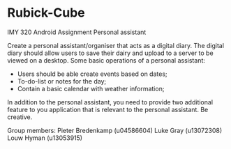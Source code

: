 # Rubick-Cube

IMY 320
Android Assignment
Personal assistant

Create a personal assistant/organiser that acts as a digital diary. The digital diary should allow users to save their dairy and upload to a server to be viewed on a desktop.
Some basic operations of a personal assistant:
- Users should be able create events based on dates;
-	To-do-list or notes for the day;
-	Contain a basic calendar with weather information;

In addition to the personal assistant, you need to provide two additional feature to you application that is relevant to the personal assistant. Be creative.

Group members:
Pieter Bredenkamp (u04586604)
Luke Gray (u13072308)
Louw Hyman (u13053915)
